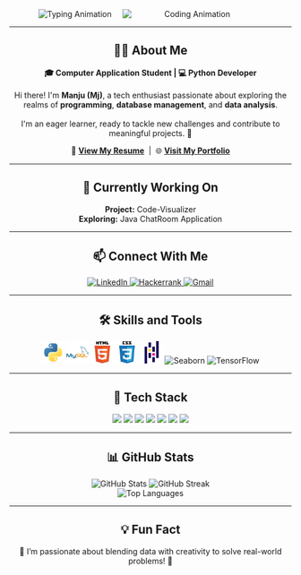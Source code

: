<!-- Header Section: Text + Image side-by-side -->
<div align="center" style="display: flex; align-items: center; justify-content: center; gap: 20px; flex-wrap: wrap;">
    <img src="https://readme-typing-svg.herokuapp.com?font=Righteous&size=35&duration=4000&color=FF7F7F&lines=Hello!+👋;+I'm+Manju;" alt="Typing Animation" />
    <img src="https://mir-s3-cdn-cf.behance.net/project_modules/hd/06f21a161921919.63cd7887d0a70.gif" width="250" alt="Coding Animation"/>
</div>


---

<h2 align="center">👨‍💻 About Me</h2>
<p align="center">
    <strong>🎓 Computer Application Student | 💻 Python Developer</strong>
    <br><br>
    Hi there! I'm <strong>Manju (Mj)</strong>, a tech enthusiast passionate about exploring the realms of <strong>programming</strong>, <strong>database management</strong>, and <strong>data analysis</strong>. 
    <br><br>
    I'm an eager learner, ready to tackle new challenges and contribute to meaningful projects. 🚀
</p>

<p align="center">
    📄 <a href="https://drive.google.com/file/d/1jdBUbKIcXacIV5IH1gicGSBGQGf1-suQ/view?usp=sharing" target="_blank"><strong>View My Resume</strong></a> &nbsp;|&nbsp;
    🌐 <a href="tangerine-flan-4387fb.netlify.app" target="_blank"><strong>Visit My Portfolio</strong></a>
</p>

---

<h2 align="center">🔭 Currently Working On</h2>
<p align="center">
    <strong>Project:</strong> Code-Visualizer <br>
    <strong>Exploring:</strong> Java ChatRoom Application
</p>

---

<h2 align="center">📫 Connect With Me</h2>
<p align="center">
    <a href="https://www.linkedin.com/in/manju-hiremath-836132288" target="_blank">
        <img src="https://img.shields.io/badge/LinkedIn-%230077B5.svg?style=for-the-badge&logo=linkedin&logoColor=white" alt="LinkedIn">
    </a>
    <a href="https://www.hackerrank.com/profile/manjuhiremath345" target="_blank">
        <img src="https://img.shields.io/badge/Hackerrank-%232EC866.svg?style=for-the-badge&logo=HackerRank&logoColor=white" alt="Hackerrank">
    </a>
    <a href="mailto:manjuhiremath345@gmail.com" target="_blank">
        <img src="https://img.shields.io/badge/Gmail-D14836?style=for-the-badge&logo=gmail&logoColor=white" alt="Gmail">
    </a>
</p>

---

<h2 align="center">🛠️ Skills and Tools</h2>
<p align="center">
    <img src="https://raw.githubusercontent.com/devicons/devicon/master/icons/python/python-original.svg" alt="Python" width="40" height="40" />
    <img src="https://raw.githubusercontent.com/devicons/devicon/master/icons/mysql/mysql-original-wordmark.svg" alt="MySQL" width="40" height="40" />
    <img src="https://raw.githubusercontent.com/devicons/devicon/master/icons/html5/html5-original-wordmark.svg" alt="HTML5" width="40" height="40" />
    <img src="https://raw.githubusercontent.com/devicons/devicon/master/icons/css3/css3-original-wordmark.svg" alt="CSS3" width="40" height="40" />
    <img src="https://raw.githubusercontent.com/devicons/devicon/2ae2a900d2f041da66e950e4d48052658d850630/icons/pandas/pandas-original.svg" alt="Pandas" width="40" height="40" />
    <img src="https://seaborn.pydata.org/_images/logo-mark-lightbg.svg" alt="Seaborn" width="40" height="40" />
    <img src="https://www.vectorlogo.zone/logos/tensorflow/tensorflow-icon.svg" alt="TensorFlow" width="40" height="40" />
</p>

---

<h2 align="center">🧰 Tech Stack</h2>
<p align="center">
    <img src="https://img.shields.io/badge/python-3670A0?style=for-the-badge&logo=python&logoColor=ffdd54" />
    <img src="https://img.shields.io/badge/mysql-4479A1.svg?style=for-the-badge&logo=mysql&logoColor=white" />
    <img src="https://img.shields.io/badge/html5-%23E34F26.svg?style=for-the-badge&logo=html5&logoColor=white" />
    <img src="https://img.shields.io/badge/css3-%231572B6.svg?style=for-the-badge&logo=css3&logoColor=white" />
    <img src="https://img.shields.io/badge/pandas-%23150458.svg?style=for-the-badge&logo=pandas&logoColor=white" />
    <img src="https://img.shields.io/badge/seaborn-%231f77b4.svg?style=for-the-badge&logo=python&logoColor=white" />
    <img src="https://img.shields.io/badge/TensorFlow-FF6F00?style=for-the-badge&logo=TensorFlow&logoColor=white" />
</p>

---

<h2 align="center">📊 GitHub Stats</h2>
<div align="center">
    <img src="https://github-readme-stats.vercel.app/api?username=manju&show_icons=true&theme=radical" alt="GitHub Stats" width="400"/>
    <img src="https://github-readme-streak-stats.herokuapp.com/?user=manju&theme=radical" alt="GitHub Streak" width="400"/>
</div>
<div align="center">
    <img src="https://github-readme-stats.vercel.app/api/top-langs/?username=manju&layout=compact&theme=radical" alt="Top Languages" width="400"/>
</div>

---

<h2 align="center">💡 Fun Fact</h2>
<p align="center">
    🌟 I’m passionate about blending data with creativity to solve real-world problems! 🌟
</p>
